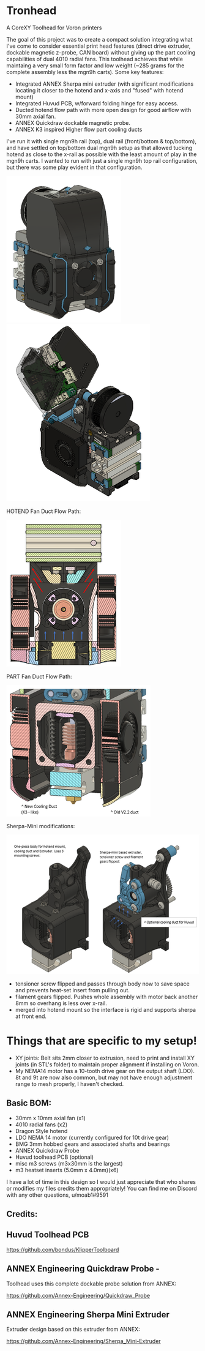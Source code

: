 # Tronhead
A CoreXY Toolhead for Voron printers

The goal of this project was to create a compact solution integrating what I've come to consider essential print head features (direct drive extruder, dockable magnetic z-probe, CAN board) without giving up the part cooling capabilities of dual 4010 radial fans. This toolhead achieves that while maintaing a very small form factor and low weight (~285 grams for the complete assembly less the mgn9h carts). Some key features:

- Integrated ANNEX Sherpa mini extruder (with significant modifications locating it closer to the hotend and x-axis and "fused" with hotend mount)
- Integrated Huvud PCB, w/forward folding hinge for easy access.
- Ducted hotend flow path with more open design for good airflow with 30mm axial fan.
- ANNEX Quickdraw dockable magnetic probe. 
- ANNEX K3 inspired Higher flow part cooling ducts

I've run it with single mgn9h rail (top), dual rail (front/bottom & top/bottom), and have settled on top/bottom dual mgn9h setup as that allowed tucking hotend as close to the x-rail as possible with the least amount of play in the mgn9h carts. I wanted to run with just a single mgn9h top rail configuration, but there was some play evident in that configuration.

![picture](Images/Tronhead_RC3.PNG)
![picture](Images/Tronhead_huvud_open.PNG)

HOTEND Fan Duct Flow Path:

![picture](Images/xsec_HE_duct.PNG)

PART Fan Duct Flow Path:

![picture](Images/xsec_part_cooling_duct.PNG)


Sherpa-Mini modifications:

![picture](Images/desc_sherpa_mods.PNG)

- tensioner screw flipped and passes through body now to save space and prevents heat-set insert from pulling out.
- filament gears flipped. Pushes whole assembly with motor back another 8mm so overhang is less over x-rail.
- merged into hotend mount so the interface is rigid and supports sherpa at front end.
 

# Things that are specific to my setup!
- XY joints: Belt sits 2mm closer to extrusion, need to print and install XY joints (in STL's folder) to maintain proper alignment if installing on Voron.
- My NEMA14 motor has a 10-tooth drive gear on the output shaft (LDO). 8t and 9t are now also common, but may not have enough adjustment range to mesh properly, I haven't checked.



## Basic BOM:
- 30mm x 10mm axial fan (x1)
- 4010 radial fans (x2)
- Dragon Style hotend
- LDO NEMA 14 motor (currently configured for 10t drive gear)
- BMG 3mm hobbed gears and associated shafts and bearings
- ANNEX Quickdraw Probe
- Huvud toolhead PCB (optional)
- misc m3 screws (m3x30mm is the largest)
- m3 heatset inserts (5.0mm x 4.0mm)(x6)

I have a lot of time in this design so I would just appreciate that who shares or modifies my files credits them appropriately!
You can find me on Discord with any other questions, u/moab1#9591

## Credits:

## Huvud Toolhead PCB
https://github.com/bondus/KlipperToolboard

## ANNEX Engineering Quickdraw Probe -
Toolhead uses this complete dockable probe solution from ANNEX:

https://github.com/Annex-Engineering/Quickdraw_Probe

## ANNEX Engineering Sherpa Mini Extruder
Extruder design based on this extruder from ANNEX:

https://github.com/Annex-Engineering/Sherpa_Mini-Extruder
